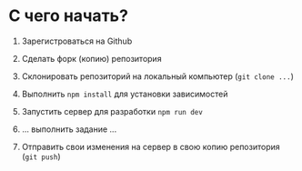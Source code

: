 # С чего начать?

1) Зарегистроваться на Github

2) Сделать форк (копию) репозитория 

3) Склонировать репозиторий на локальный компьютер (`git clone ...`)

4) Выполнить `npm install` для установки зависимостей

5) Запустить сервер для разработки `npm run dev` 

6) ... выполнить задание ... 

7) Отправить свои изменения на сервер в свою копию репозитория (`git push`)

